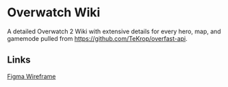 # Overwatch Wiki

A detailed Overwatch 2 Wiki with extensive details for every hero, map, and gamemode pulled from https://github.com/TeKrop/overfast-api.


## Links
[Figma Wireframe](https://www.figma.com/file/ogRUzQmcRx2T2TAEPMAcZh/Overwatch-2-API-Main-Page?type=design&node-id=1%3A2&t=A5Y7oy8vGe5FzXFf-1)

